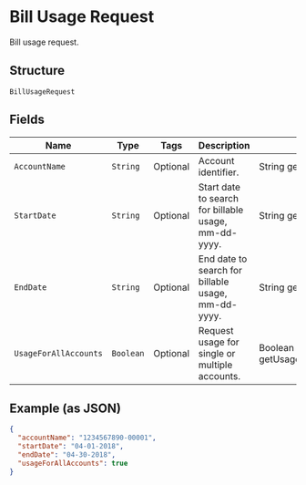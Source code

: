 
# Bill Usage Request

Bill usage request.

## Structure

`BillUsageRequest`

## Fields

| Name | Type | Tags | Description | Getter | Setter |
|  --- | --- | --- | --- | --- | --- |
| `AccountName` | `String` | Optional | Account identifier. | String getAccountName() | setAccountName(String accountName) |
| `StartDate` | `String` | Optional | Start date to search for billable usage, mm-dd-yyyy. | String getStartDate() | setStartDate(String startDate) |
| `EndDate` | `String` | Optional | End date to search for billable usage, mm-dd-yyyy. | String getEndDate() | setEndDate(String endDate) |
| `UsageForAllAccounts` | `Boolean` | Optional | Request usage for single or multiple accounts. | Boolean getUsageForAllAccounts() | setUsageForAllAccounts(Boolean usageForAllAccounts) |

## Example (as JSON)

```json
{
  "accountName": "1234567890-00001",
  "startDate": "04-01-2018",
  "endDate": "04-30-2018",
  "usageForAllAccounts": true
}
```

